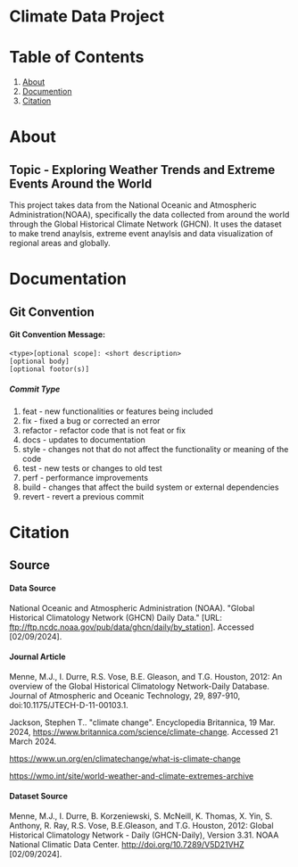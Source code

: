 # Climate Data Project

# Table of Contents
1. [About](#about)
2. [Documention](#documentation)
4. [Citation](#citation)

# About
## Topic - Exploring Weather Trends and Extreme Events Around the World

This project takes data from the National Oceanic and Atmospheric Administration(NOAA), specifically the data collected from around the world through the Global Historical Climate Network (GHCN). It uses the dataset to make trend anaylsis, extreme event anaylsis and data visualization of regional areas and globally. 

# Documentation

## Git Convention
#### Git Convention Message:

    <type>[optional scope]: <short description>
    [optional body]
    [optional footor(s)]
##### Commit Type
1. feat - new functionalities or features being included
2. fix - fixed a bug or corrected an error
3. refactor - refactor code that is not feat or fix
4. docs - updates to documentation
5. style - changes not that do not affect the functionality or meaning of the code
6. test - new tests or changes to old test
7. perf - performance improvements
9. build - changes that affect the build system or external dependencies
10. revert - revert a previous commit

# Citation
## Source
#### Data Source
National Oceanic and Atmospheric Administration (NOAA). "Global Historical Climatology Network (GHCN) Daily Data." [URL: ftp://ftp.ncdc.noaa.gov/pub/data/ghcn/daily/by_station]. Accessed [02/09/2024].

#### Journal Article
Menne, M.J., I. Durre, R.S. Vose, B.E. Gleason, and T.G. Houston, 2012:  An overview of the Global Historical Climatology Network-Daily Database.  Journal of Atmospheric and Oceanic Technology, 29, 897-910, doi:10.1175/JTECH-D-11-00103.1.

Jackson, Stephen T.. "climate change". Encyclopedia Britannica, 19 Mar. 2024, https://www.britannica.com/science/climate-change. Accessed 21 March 2024.

https://www.un.org/en/climatechange/what-is-climate-change

https://wmo.int/site/world-weather-and-climate-extremes-archive

#### Dataset Source
Menne, M.J., I. Durre, B. Korzeniewski, S. McNeill, K. Thomas, X. Yin, S. Anthony, R. Ray, R.S. Vose, B.E.Gleason, and T.G. Houston, 2012: Global Historical Climatology Network - Daily (GHCN-Daily), Version 3.31. NOAA National Climatic Data Center. http://doi.org/10.7289/V5D21VHZ [02/09/2024].

